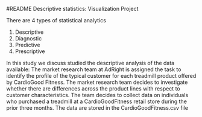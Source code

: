 #README 
Descriptive statistics: Visualization Project

There are 4 types of statistical analytics
1. Descriptive 
2. Diagnostic
3. Predictive 
4. Prescriptive 

In this study we discuss studied the descriptive analysis of the data available:
The market research team at AdRight is assigned the task to identify the profile of the typical customer for each treadmill product offered by CardioGood Fitness. The market research team decides to investigate whether there are differences across the product lines with respect to customer characteristics. The team decides to collect data on individuals who purchased a treadmill at a CardioGoodFitness retail store during the prior three months. The data are stored in the CardioGoodFitness.csv file
